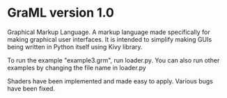 # GraML version 1.0
Graphical Markup Language.
A markup language made specifically for making graphical user interfaces.
It is intended to simplify making GUIs being written in Python itself using Kivy library.

To run the example "example3.grm", run loader.py.
You can also run other examples by changing the file name in loader.py

Shaders have been implemented and made easy to apply. Various bugs have been fixed.
